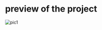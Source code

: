 # preview of the project

![pic1](https://user-images.githubusercontent.com/77120718/180048222-35da48e0-18f1-40da-b59b-cd5be767c98b.jpeg)
